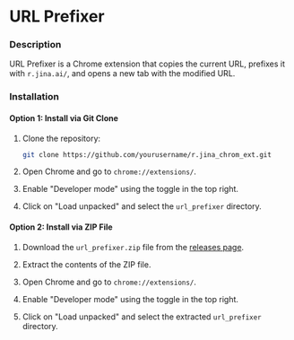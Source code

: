 # URL Prefixer

### Description
URL Prefixer is a Chrome extension that copies the current URL, prefixes it with `r.jina.ai/`, and opens a new tab with the modified URL.

### Installation

#### Option 1: Install via Git Clone

1. Clone the repository:
    ```sh
    git clone https://github.com/yourusername/r.jina_chrom_ext.git
    ```

2. Open Chrome and go to `chrome://extensions/`.

3. Enable "Developer mode" using the toggle in the top right.

4. Click on "Load unpacked" and select the `url_prefixer` directory.

#### Option 2: Install via ZIP File

1. Download the `url_prefixer.zip` file from the [releases page](https://github.com/yourusername/r.jina_chrom_ext/releases).

2. Extract the contents of the ZIP file.

3. Open Chrome and go to `chrome://extensions/`.

4. Enable "Developer mode" using the toggle in the top right.

5. Click on "Load unpacked" and select the extracted `url_prefixer` directory.


